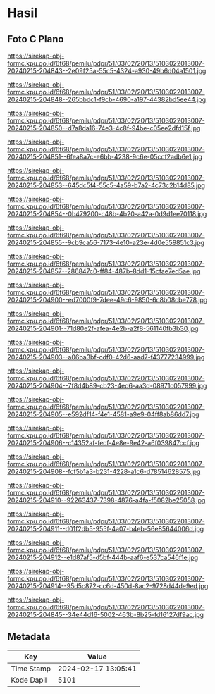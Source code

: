 # Hasil

## Foto C Plano

https://sirekap-obj-formc.kpu.go.id/6f68/pemilu/pdpr/51/03/02/20/13/5103022013007-20240215-204843--2e09f25a-55c5-4324-a930-49b6d04a1501.jpg

https://sirekap-obj-formc.kpu.go.id/6f68/pemilu/pdpr/51/03/02/20/13/5103022013007-20240215-204848--265bbdc1-f9cb-4690-a197-44382bd5ee44.jpg

https://sirekap-obj-formc.kpu.go.id/6f68/pemilu/pdpr/51/03/02/20/13/5103022013007-20240215-204850--d7a8da16-74e3-4c8f-94be-c05ee2dfd15f.jpg

https://sirekap-obj-formc.kpu.go.id/6f68/pemilu/pdpr/51/03/02/20/13/5103022013007-20240215-204851--6fea8a7c-e6bb-4238-9c6e-05ccf2adb6e1.jpg

https://sirekap-obj-formc.kpu.go.id/6f68/pemilu/pdpr/51/03/02/20/13/5103022013007-20240215-204853--645dc5f4-55c5-4a59-b7a2-4c73c2b14d85.jpg

https://sirekap-obj-formc.kpu.go.id/6f68/pemilu/pdpr/51/03/02/20/13/5103022013007-20240215-204854--0b479200-c48b-4b20-a42a-0d9d1ee70118.jpg

https://sirekap-obj-formc.kpu.go.id/6f68/pemilu/pdpr/51/03/02/20/13/5103022013007-20240215-204855--9cb9ca56-7173-4e10-a23e-4d0e559851c3.jpg

https://sirekap-obj-formc.kpu.go.id/6f68/pemilu/pdpr/51/03/02/20/13/5103022013007-20240215-204857--286847c0-ff84-487b-8dd1-15cfae7ed5ae.jpg

https://sirekap-obj-formc.kpu.go.id/6f68/pemilu/pdpr/51/03/02/20/13/5103022013007-20240215-204900--ed7000f9-7dee-49c6-9850-6c8b08cbe778.jpg

https://sirekap-obj-formc.kpu.go.id/6f68/pemilu/pdpr/51/03/02/20/13/5103022013007-20240215-204901--71d80e2f-afea-4e2b-a2f8-561140fb3b30.jpg

https://sirekap-obj-formc.kpu.go.id/6f68/pemilu/pdpr/51/03/02/20/13/5103022013007-20240215-204903--a06ba3bf-cdf0-42d6-aad7-f43777234999.jpg

https://sirekap-obj-formc.kpu.go.id/6f68/pemilu/pdpr/51/03/02/20/13/5103022013007-20240215-204904--7f8d4b89-cb23-4ed6-aa3d-08971c057999.jpg

https://sirekap-obj-formc.kpu.go.id/6f68/pemilu/pdpr/51/03/02/20/13/5103022013007-20240215-204905--e592df14-f4e1-4581-a9e9-04ff8ab86dd7.jpg

https://sirekap-obj-formc.kpu.go.id/6f68/pemilu/pdpr/51/03/02/20/13/5103022013007-20240215-204906--c14352af-fecf-4e8e-9e42-a6f039847ccf.jpg

https://sirekap-obj-formc.kpu.go.id/6f68/pemilu/pdpr/51/03/02/20/13/5103022013007-20240215-204908--fcf5b1a3-b231-4228-a1c6-d78514628575.jpg

https://sirekap-obj-formc.kpu.go.id/6f68/pemilu/pdpr/51/03/02/20/13/5103022013007-20240215-204910--92263437-7398-4876-a4fa-f5082be25058.jpg

https://sirekap-obj-formc.kpu.go.id/6f68/pemilu/pdpr/51/03/02/20/13/5103022013007-20240215-204911--d01f2db5-955f-4a07-b4eb-56e85644006d.jpg

https://sirekap-obj-formc.kpu.go.id/6f68/pemilu/pdpr/51/03/02/20/13/5103022013007-20240215-204912--e1d87af5-d5bf-444b-aaf6-e537ca546f1e.jpg

https://sirekap-obj-formc.kpu.go.id/6f68/pemilu/pdpr/51/03/02/20/13/5103022013007-20240215-204914--95d5c872-cc6d-450d-8ac2-9728d44de9ed.jpg

https://sirekap-obj-formc.kpu.go.id/6f68/pemilu/pdpr/51/03/02/20/13/5103022013007-20240215-204845--34e44d16-5002-463b-8b25-fd16127df9ac.jpg


## Metadata

| Key        | Value               |
| ---------- | ------------------- |
| Time Stamp | 2024-02-17 13:05:41 |
| Kode Dapil | 5101                |



